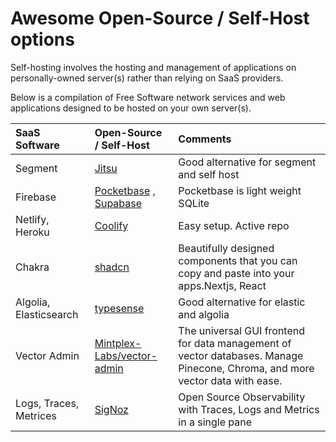 # Awesome Open-Source / Self-Host options
Self-hosting involves the hosting and management of applications on personally-owned server(s) rather than relying on SaaS providers.

Below is a compilation of Free Software network services and web applications designed to be hosted on your own server(s).

| SaaS Software | Open-Source / Self-Host | Comments |
| :---         | :---         | :---         |  
| Segment   | [Jitsu](https://www.jitsu.com) | Good alternative for segment and self host |
| Firebase   | [Pocketbase](https://www.pocketbase.io) , [Supabase](https://www.supabase.com) | Pocketbase is  light weight SQLite |
| Netlify, Heroku   | [Coolify](https://www.coolify.io) | Easy setup. Active repo |
| Chakra   | [shadcn](https://ui.shadcn.com) | Beautifully designed components that you can copy and paste into your apps.Nextjs, React |
| Algolia, Elasticsearch   | [typesense](https://typesense.org) | Good alternative for elastic and algolia |
| Vector Admin   | [Mintplex-Labs/vector-admin](https://github.com/Mintplex-Labs/vector-admin) |  The universal GUI frontend for data management of vector databases. Manage Pinecone, Chroma, and more vector data with ease. |
| Logs, Traces, Metrices   | [SigNoz](https://signoz.io) | Open Source Observability with Traces, Logs and Metrics in a single pane |
